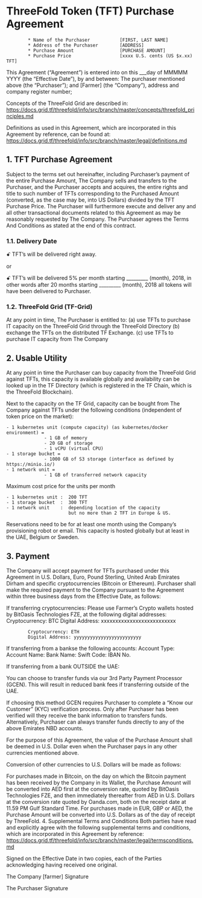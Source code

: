 # ThreeFold Token (TFT) Purchase Agreement


            * Name of the Purchaser           [FIRST, LAST NAME]
            * Address of the Purchaser        [ADDRESS]
            * Purchase Amount                 [PURCHASE AMOUNT]
            * Purchase Price                  [xxxx U.S. cents (US $x.xx) TFT]

This Agreement (“Agreement”) is entered into on this ___day of MMMMM YYYY (the “Effective Date”), by and between:
The purchaser mentioned above (the “Purchaser”);
and
[Farmer]  (the “Company”), address and company register number;

Concepts of the ThreeFold Grid are described in: 
https://docs.grid.tf/threefold/info/src/branch/master/concepts/threefold_principles.md

Definitions as used in this Agreement, which are incorporated in this Agreement by reference, can be found at: https://docs.grid.tf/threefold/info/src/branch/master/legal/definitions.md


## 1. TFT Purchase Agreement
Subject to the terms set out hereinafter, including Purchaser’s payment of the entire Purchase Amount, The Company sells and transfers to the Purchaser, and the Purchaser accepts and acquires, the entire rights and title to such number of TFTs corresponding to the Purchased Amount (converted, as the case may be, into US Dollars) divided by the TFT Purchase Price. The Purchaser will furthermore execute and deliver any and all other transactional documents related to this Agreement as may be reasonably requested by The Company. The Purchaser agrees the Terms And Conditions as stated at the end of this contract. 

### 1.1. Delivery Date
ꗃ TFT’s will be delivered right away.

or

ꗃ TFT’s will be delivered 5% per month starting _________ (month), 2018, in other words after 20    months starting _________ (month), 2018 all tokens will have been delivered to Purchaser.

### 1.2. ThreeFold Grid (TF-Grid)

At any point in time, The Purchaser is entitled to: 
(a)	use TFTs to purchase IT capacity on the ThreeFold Grid through the ThreeFold Directory
(b)	exchange the TFTs on the distributed TF Exchange. 
(c)	use TFTs to purchase IT capacity from The Company


## 2. Usable Utility
At any point in time the Purchaser can buy capacity from the ThreeFold Grid against TFTs, this capacity is available globally and availability can be looked up in the TF Directory (which is registered in the TF Chain, which is the ThreeFold Blockchain).

Next to the capacity on the TF Grid, capacity can be bought from The Company against TFTs under the following conditions (independent of token price on the market):


    - 1 kubernetes unit (compute capacity) (as kubernetes/docker environment) = 
                  - 1 GB of memory
                  - 20 GB of storage 
                  - 1 vCPU (virtual CPU)
    - 1 storage bucket = 
                  - 1000 GB of S3 storage (interface as defined by https://minio.io/)
    - 1 network unit = 
                  - 1 GB of transferred network capacity

Maximum cost price for the units per month 


    - 1 kubernetes unit	:  200 TFT
    - 1 storage bucket	:  300 TFT 
    - 1 network unit	:  depending location of the capacity 
			               but no more than 2 TFT in Europe & US.

Reservations need to be for at least one month using the Company’s provisioning robot or email. This capacity is hosted globally but at least in the UAE, Belgium or Sweden.

## 3. Payment

The Company will accept payment for TFTs purchased under this Agreement in U.S. Dollars, Euro, Pound Sterling, United Arab Emirates Dirham and specific cryptocurrencies (Bitcoin or Ethereum). Purchaser shall make the required payment to the Company pursuant to the Agreement within three business days from the Effective Date, as follows:

If transferring cryptocurrencies:
Please use Farmer’s Crypto wallets hosted by BitOasis Technologies FZE, at the following digital addresses:
            Cryptocurrency: BTC
            Digital Address: xxxxxxxxxxxxxxxxxxxxxxxxxx  
            
            Cryptocurrency: ETH
            Digital Address: yyyyyyyyyyyyyyyyyyyyyyyyy

If transferring from a bankse the following accounts: 
            Account Type: 
            Account Name: 
            Bank Name:
            Swift Code:
            IBAN No. 


If transferring from a bank OUTSIDE the UAE:

You can choose to transfer funds via our 3rd Party Payment Processor (GCEN). This will result in reduced bank fees if transferring outside of the UAE.

If choosing this method GCEN requires Purchaser to complete a “Know our Customer” (KYC) verification process. Only after Purchaser has been verified will they receive the bank information to transfers funds. Alternatively, Purchaser can always transfer funds directly to any of the above Emirates NBD accounts.

For the purpose of this Agreement, the value of the Purchase Amount shall be deemed in U.S. Dollar even when the Purchaser pays in any other currencies mentioned above. 

Conversion of other currencies to U.S. Dollars will be made as follows:


For purchases made in Bitcoin, on the day on which the Bitcoin payment has been received by the Company in its Wallet, the Purchase Amount will be converted into AED first at the conversion rate, quoted by BitOasis Technologies FZE, and then immediately thereafter from AED in U.S. Dollars at the conversion rate quoted by Oanda.com, both on the receipt date at 11.59 PM Gulf Standard Time.
For purchases made in EUR, GBP or AED, the Purchase Amount will be converted into U.S. Dollars as of the day of receipt by ThreeFold.
4. Supplemental Terms and Conditions
Both parties have read and explicitly agree with the following supplemental terms and conditions, which are incorporated in this Agreement by reference: https://docs.grid.tf/threefold/info/src/branch/master/legal/termsconditions.md


Signed on the Effective Date in two copies, each of the Parties acknowledging having received one original. 


The Company	[farmer]						Signature	



The Purchaser	    						Signature	

